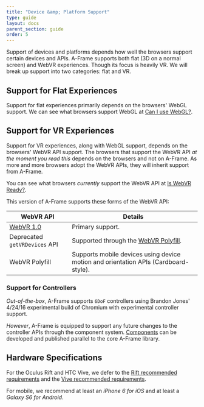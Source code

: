 ```yaml
---
title: "Device &amp; Platform Support"
type: guide
layout: docs
parent_section: guide
order: 5
---
```


Support of devices and platforms depends how well the browsers support certain
devices and APIs. A-Frame supports both flat (3D on a normal screen) and WebVR
experiences.  Though its focus is heavily VR. We will break up support into two
categories: flat and VR.

<!--toc-->

## Support for Flat Experiences

Support for flat experiences primarily depends on the browsers' WebGL support.
We can see what browsers support WebGL at [Can I use WebGL?][caniusewebgl].

## Support for VR Experiences

Support for VR experiences, along with WebGL support, depends on the browsers'
WebVR API support. The browsers that support the WebVR API *at the moment you
read this* depends on the browsers and not on A-Frame. As more and more
browsers adopt the WebVR APIs, they will inherit support from A-Frame.

You can see what browsers *currently* support the WebVR API at [Is WebVR
Ready?][iswebvrready].

This version of A-Frame supports these forms of the WebVR API:

| WebVR API                     | Details                                                                             |
|-------------------------------|-------------------------------------------------------------------------------------|
| [WebVR 1.0][webvr-1.0]        | Primary support.                                                                    |
| Deprecated `getVRDevices` API | Supported through the [WebVR Polyfill][webvr-polyfill].                             |
| WebVR Polyfill                | Supports mobile devices using device motion and orientation APIs (Cardboard-style). |

### Support for Controllers

*Out-of-the-box*, A-Frame supports `6DoF` controllers using Brandon Jones'
4/24/16 experimental build of Chromium with experimental controller support.

*However*, A-Frame is equipped to support any future changes to the controller
APIs through the component system. [Components][components] can be developed
and published parallel to the core A-Frame library.

## Hardware Specifications

For the Oculus Rift and HTC Vive, we defer to the [Rift recommended
requirements](https://www.oculus.com/en-us/oculus-ready-pcs/) and the [Vive
recommended requirements](https://www.htcvive.com/us/product-optimized/).

For mobile, we recommend at least an *iPhone 6 for iOS* and at least a *Galaxy
S6 for Android*.

[caniusewebgl]: http://caniuse.com/#feat=webgl
[chromium]: https://chromium.googlesource.com/experimental/chromium/src/+/refs/wip/bajones/webvr_1
[components]: ./components.md
[iswebvrready]: https://iswebvrready.org
[nightly]: https://nightly.mozilla.org/
[mozvr]: https://mozvr.com
[spec]: https://mozvr.com/webvr-spec/
[webvr-polyfill]: https://github.com/borismus/webvr-polyfill
[webvr-1.0]: https://hacks.mozilla.org/2016/03/introducing-the-webvr-1-0-api-proposal/
